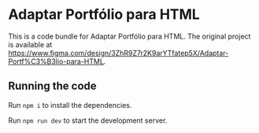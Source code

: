 
  # Adaptar Portfólio para HTML

  This is a code bundle for Adaptar Portfólio para HTML. The original project is available at https://www.figma.com/design/3ZhR9Z7r2K9arYTfatep5X/Adaptar-Portf%C3%B3lio-para-HTML.

  ## Running the code

  Run `npm i` to install the dependencies.

  Run `npm run dev` to start the development server.
  